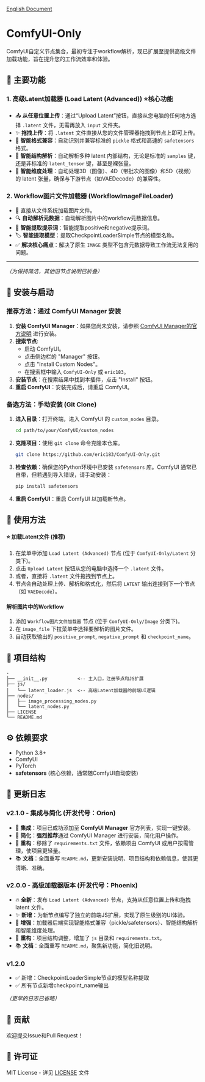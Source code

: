 [English Document](./docs/en.md)

# ComfyUI-Only

ComfyUI自定义节点集合，最初专注于workflow解析，现已扩展至提供高级文件加载功能，旨在提升您的工作流效率和体验。

## 🌟 主要功能

### 1. 高级Latent加载器 (Load Latent (Advanced)) ⭐核心功能
- 📤 **从任意位置上传**：通过“Upload Latent”按钮，直接从您电脑的任何地方选择 `.latent` 文件，无需再放入 `input` 文件夹。
- ✨ **拖拽上传**：将 `.latent` 文件直接从您的文件管理器拖拽到节点上即可上传。
- 🔄 **智能格式兼容**：自动识别并兼容标准的 `pickle` 格式和高速的 `safetensors` 格式。
- 🤖 **智能结构解析**：自动解析多种 latent 内部结构，无论是标准的 `samples` 键，还是非标准的 `latent_tensor` 键，甚至是裸张量。
- 🔢 **智能维度处理**：自动处理3D（图像）、4D（带批次的图像）和5D（视频）的 latent 张量，确保与下游节点（如VAEDecode）的兼容性。

### 2. Workflow图片文件加载器 (WorkflowImageFileLoader)
- 📁 直接从文件系统加载图片文件。
- 🔍 **自动解析元数据**：自动解析图片中的workflow元数据信息。
- 🎯 **智能提取提示词**：智能提取positive和negative提示词。
- 🏷️ **智能提取模型**：提取CheckpointLoaderSimple节点的模型名称。
- ✅ **解决核心痛点**：解决了原生 `IMAGE` 类型不包含元数据导致工作流无法复用的问题。

---

*（为保持简洁，其他旧节点说明已折叠）*

## 🚀 安装与启动

### 推荐方法：通过 ComfyUI Manager 安装
1.  **安装 ComfyUI Manager**：如果您尚未安装，请参照 [ComfyUI Manager的官方说明](https://github.com/ltdrdata/ComfyUI-Manager) 进行安装。
2.  **搜索节点**:
    -   启动 ComfyUI。
    -   点击侧边栏的 "Manager" 按钮。
    -   点击 "Install Custom Nodes"。
    -   在搜索框中输入 `ComfyUI-Only` 或 `eric183`。
3.  **安装节点**：在搜索结果中找到本插件，点击 "Install" 按钮。
4.  **重启 ComfyUI**：安装完成后，请重启 ComfyUI。

### 备选方法：手动安装 (Git Clone)
1.  **进入目录**：打开终端，进入 ComfyUI 的 `custom_nodes` 目录。
    ```bash
    cd path/to/your/ComfyUI/custom_nodes
    ```
2.  **克隆项目**：使用 `git clone` 命令克隆本仓库。
    ```bash
    git clone https://github.com/eric183/ComfyUI-Only.git
    ```
3.  **检查依赖**：确保您的Python环境中已安装 `safetensors` 库。ComfyUI 通常已自带，但若遇到导入错误，请手动安装：
    ```bash
    pip install safetensors
    ```
4.  **重启 ComfyUI**：重启 ComfyUI 以加载新节点。

## 📖 使用方法

#### ⭐ 加载Latent文件 (推荐)
1. 在菜单中添加 `Load Latent (Advanced)` 节点 (位于 `ComfyUI-Only/Latent` 分类下)。
2. 点击 `Upload Latent` 按钮从您的电脑中选择一个 `.latent` 文件。
3. 或者，直接将 `.latent` 文件拖拽到节点上。
4. 节点会自动处理上传、解析和格式化，然后将 `LATENT` 输出连接到下一个节点（如 `VAEDecode`）。

#### 解析图片中的Workflow
1. 添加 `Workflow图片文件加载器` 节点 (位于 `ComfyUI-Only/Image` 分类下)。
2. 在 `image_file` 下拉菜单中选择要解析的图片文件。
3. 自动获取输出的 `positive_prompt`, `negative_prompt` 和 `checkpoint_name`。

## 📁 项目结构
```
.
├── __init__.py           <-- 主入口，注册节点和JS扩展
├── js/
│   └── latent_loader.js  <-- 高级Latent加载器的前端UI逻辑
├── nodes/
│   ├── image_processing_nodes.py
│   └── latent_nodes.py
├── LICENSE
└── README.md
```

## ⚙️ 依赖要求
- Python 3.8+
- ComfyUI
- PyTorch
- **safetensors** (核心依赖，通常随ComfyUI自动安装)

## 📝 更新日志

### v2.1.0 - 集成与简化 (开发代号：Orion)
- 🎉 **集成**：项目已成功添加至 **ComfyUI Manager** 官方列表，实现一键安装。
- 🚀 **简化**：**强烈推荐**通过 ComfyUI Manager 进行安装，简化用户操作。
- 🧹 **重构**：移除了 `requirements.txt` 文件，依赖项由 ComfyUI 或用户按需管理，使项目更轻量。
- 📚 **文档**：全面重写 `README.md`，更新安装说明、项目结构和依赖信息，使其更清晰、准确。

### v2.0.0 - 高级加载器版本 (开发代号：Phoenix)
- 🔥 **全新**：发布 `Load Latent (Advanced)` 节点，支持从任意位置上传和拖拽 latent 文件。
- ✨ **新增**：为新节点编写了独立的前端JS扩展，实现了原生级别的UI体验。
- 🤖 **增强**：加载器后端实现智能格式兼容（pickle/safetensors）、智能结构解析和智能维度处理。
- 🧹 **重构**：项目结构调整，增加了 `js` 目录和 `requirements.txt`。
- 📚 **文档**：全面重写 `README.md`，聚焦新功能，简化旧说明。

### v1.2.0
- ✅ 新增：CheckpointLoaderSimple节点的模型名称提取
- ✅ 所有节点新增checkpoint_name输出

*（更早的日志已省略）*

## 🤝 贡献

欢迎提交Issue和Pull Request！

## 📄 许可证

MIT License - 详见 [LICENSE](LICENSE) 文件
